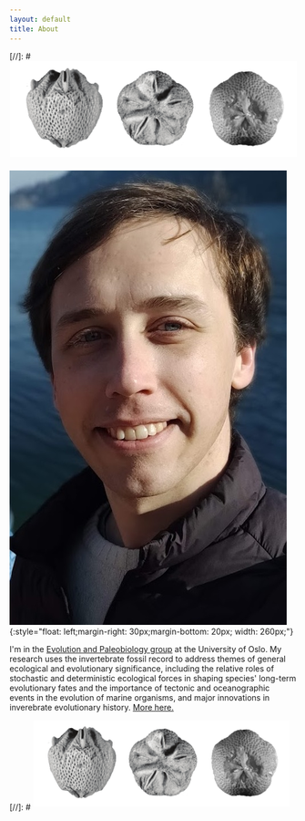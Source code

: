 ```yaml
---
layout: default
title: About
---
```



[//]: # <img src="/assets/img/crinoids.png"  style="clear:left: left;margin-left: 1px;margin-bottom: 7px; width: 800px;">

![tpf](/assets/img/me.jpg){:style="float: left;margin-right: 30px;margin-bottom: 20px; width: 260px;"}

I'm in the <a href="https://www.nhm.uio.no/english/research/groups/epa/">Evolution and Paleobiology group</a> at the University of Oslo. My research uses the invertebrate fossil record to address themes of general ecological and evolutionary significance, including the relative roles of stochastic and deterministic ecological forces in shaping species' long-term evolutionary fates and the importance of tectonic and oceanographic events in the evolution of marine organisms, and major innovations in inverebrate evolutionary history. <a href="https://jgsaulsbury.com/projects">More here.</a>

[//]: # <img src="/assets/img/crinoids.png"  style="clear:left: left;margin-left: 1px;margin-bottom: 7px; width: 450px;">
